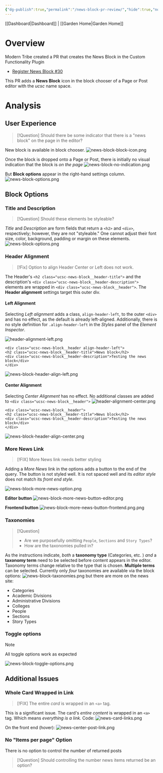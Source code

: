 ```yaml
---
{"dg-publish":true,"permalink":"/news-block-pr-review/","hide":true,"noteIcon":"","created":"2024-10-04T07:34:22.972-07:00","updated":"2024-10-04T13:13:55.342-07:00"}
---
```


[[Dashboard\|Dashboard]] | [[Garden Home\|Garden Home]]

# Overview
Modern Tribe created a PR that creates the News Block in the Custom Functionality Plugin
- [Register News Block #30](https://github.com/ucsc/ucsc-custom-functionality/pull/30)

This PR adds a **News Block** icon in the block chooser of a Page or Post editor with the *ucsc* name space.

# Analysis
## User Experience
>[!Question]
>Should there be some indicator that there is a "news block" on the page in the editor?

New block is available in block chooser.
![news-block-block-icon.png](/img/user/attachments/news-block-block-icon.png)

Once the block is dropped onto a Page or Post, there is initially no visual indication that the block is *on the page*
![news-block-no-indication.png](/img/user/attachments/news-block-no-indication.png)

But **Block options** appear in the right-hand settings column.
![news-block-options.png](/img/user/attachments/news-block-options.png)

## Block Options

### Title and Description
>[!Question]
>Should these elements be styleable?

*Title* and *Description* are form fields that return a `<h2>` and `<div>`, respectively; however, they are not "styleable." One cannot adjust their font size, color, background, padding or margin on these elements. 
![news-block-options.png](/img/user/attachments/news-block-options.png)

### Header Alignment
>[!Fix]
>Option to align Header Center or Left does not work. 

The Header's `<h2 class="ucsc-news-block__header-title">` and the description's `<div class="ucsc-news-block__header-description">` elements are wrapped in `<div class="ucsc-news-block__header">`. The **Header alignment** settings target this outer div. 
#### Left Alignment
Selecting *Left alignment* adds a class, `align-header-left`, to the outer `<div>` and has no effect, as the default is already left-aligned. Additionally, there is no style definition for `.align-header-left` in the *Styles* panel of the *Element Inspector*.

![header-alignment-left.png](/img/user/attachments/header-alignment-left.png)

```
<div class="ucsc-news-block__header align-header-left">
<h2 class="ucsc-news-block__header-title">News block</h2>
<div class="ucsc-news-block__header-description">Testing the news block</div>
</div>
```

![news-block-header-align-left.png](/img/user/attachments/news-block-header-align-left.png)

#### Center Alignment
Selecting *Center Alignment* has no effect. No additional classes are added to `<div class="ucsc-news-block__header">`
![header-alignment-center.png](/img/user/attachments/header-alignment-center.png)

```
<div class="ucsc-news-block__header">
<h2 class="ucsc-news-block__header-title">News block</h2>
<div class="ucsc-news-block__header-description">Testing the news block</div>
</div>
```

![news-block-header-align-center.png](/img/user/attachments/news-block-header-align-center.png)

### More News Link
>[!FIX]
>More News link needs better styling

Adding a *More News* link in the options adds a button to the end of the query. The button is not styled well. It is not spaced well and its *editor style* does not match its *front end style*.

![news-block-more-news-option.png](/img/user/attachments/news-block-more-news-option.png)

**Editor button**
![news-block-more-news-button-editor.png](/img/user/attachments/news-block-more-news-button-editor.png)

**Frontend button**
![news-block-more-news-button-frontend.png.png](/img/user/attachments/news-block-more-news-button-frontend.png.png)

### Taxonomies

> [!Question] 
> - Are we purposefully omitting `People`, `Sections` and `Story Types`?
> - How are the taxonomies pulled in?

As the instructions indicate, *both* a **taxonomy type** (Categories, etc. ) *and* a **taxonomy term** need to be selected before content appears in the editor. Taxonomy terms change relative to the type that is chosen. **Multiple terms** can be selected. Currently only *four* taxonomies are available via the block options:
 ![news-block-taxonomies.png](/img/user/attachments/news-block-taxonomies.png)
but there are more on the news site:
- Categories
- Academic Divisions
- Administrative Divisions
- Colleges
- People
- Sections
- Story Types

### Toggle options
>[!NOTE]
>All toggle options work as expected

![news-block-toggle-options.png](/img/user/attachments/news-block-toggle-options.png)

## Additional Issues
### Whole Card Wrapped in Link
>[!FIX]
>The entire *card* is wrapped in an `<a>` tag. 

This is a significant issue. The card's *entire content* is wrapped in an `<a>` tag. Which means *everything is a link.*
Code:
![news-card-links.png](/img/user/attachments/news-card-links.png)

On the front end (hover):
![news-center-post-link.png](/img/user/attachments/news-center-post-link.png)


### No "Items per page" Option
There is no option to control the number of returned posts 
>[!Question]
>Should controlling the number news items returned be an option?
